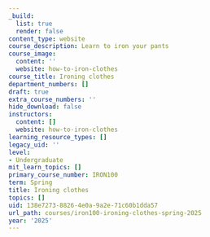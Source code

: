 ```yaml
---
_build:
  list: true
  render: false
content_type: website
course_description: Learn to iron your pants
course_image:
  content: ''
  website: how-to-iron-clothes
course_title: Ironing clothes
department_numbers: []
draft: true
extra_course_numbers: ''
hide_download: false
instructors:
  content: []
  website: how-to-iron-clothes
learning_resource_types: []
legacy_uid: ''
level:
- Undergraduate
mit_learn_topics: []
primary_course_number: IRON100
term: Spring
title: Ironing clothes
topics: []
uid: 138e7273-8826-4e0a-9a2e-71c60b1dda57
url_path: courses/iron100-ironing-clothes-spring-2025
year: '2025'
---
```

